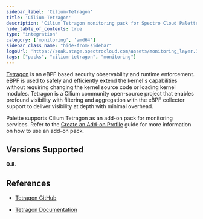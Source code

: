 ```yaml
---
sidebar_label: 'Cilium-Tetragon'
title: 'Cilium-Tetragon'
description: 'Cilium Tetragon monitoring pack for Spectro Cloud Palette'
hide_table_of_contents: true
type: "integration"
category: ['monitoring', 'amd64']
sidebar_class_name: "hide-from-sidebar"
logoUrl: 'https://soak.stage.spectrocloud.com/assets/monitoring_layer.3b14cf5b.svg'
tags: ["packs", "cilium-tetragon", "monitoring"]
---
```



[Tetragon](https://github.com/cilium/tetragon) is an eBPF based security observability and runtime enforcement. eBPF is used to safely and efficiently extend the kernel's capabilities without requiring changing the kernel source code or loading kernel modules. Tetragon is a Cilium community open-source project that enables profound visibility with filtering and aggregation with the eBPF collector support to deliver visibility at depth with minimal overhead.

Palette supports Cilium Tetragon as an add-on pack for monitoring services. Refer to the [Create an Add-on Profile](../profiles/cluster-profiles/create-cluster-profiles/create-addon-profile.md) guide for more information on how to use an add-on pack.


## Versions Supported

<Tabs queryString="versions">

<TabItem label="0.8.x" value="0.8.x">

**0.8.**

</TabItem>

</Tabs>



## References

- [Tetragon GitHub](https://github.com/cilium/tetragon)


- [Tetragon Documentation](https://tetragon.cilium.io/docs)